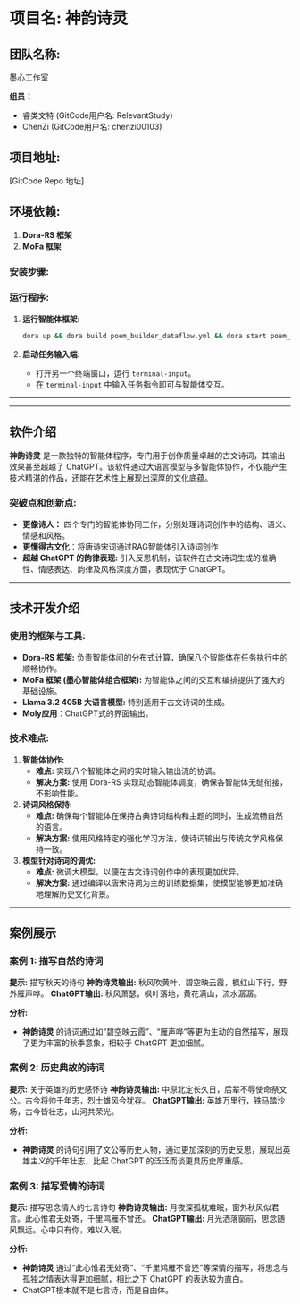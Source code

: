 # **项目名: 神韵诗灵**

## **团队名称:**

墨心工作室

**组员：**

- 睿类文特 (GitCode用户名: RelevantStudy)
- ChenZi (GitCode用户名: chenzi00103) 

## **项目地址:**

[GitCode Repo 地址]

## **环境依赖:**

1. **Dora-RS 框架**
2. **MoFa 框架**

### **安装步骤:**

### **运行程序:**

1. **运行智能体框架:**

   ```bash
   dora up && dora build poem_builder_dataflow.yml && dora start poem_builder_dataflow.yml
   ```

2. **启动任务输入端:**

   - 打开另一个终端窗口，运行 `terminal-input`。
   - 在 `terminal-input` 中输入任务指令即可与智能体交互。

------

------

## **软件介绍**

**神韵诗灵** 是一款独特的智能体程序，专门用于创作质量卓越的古文诗词，其输出效果甚至超越了 ChatGPT。该软件通过大语言模型与多智能体协作，不仅能产生技术精湛的作品，还能在艺术性上展现出深厚的文化底蕴。

### **突破点和创新点:**

- **更像诗人：** 四个专门的智能体协同工作，分别处理诗词创作中的结构、语义、情感和风格。
- **更懂得古文化**：将唐诗宋词通过RAG智能体引入诗词创作
- **超越 ChatGPT 的韵律表现:** 引入反思机制，该软件在古文诗词生成的准确性、情感表达、韵律及风格深度方面，表现优于 ChatGPT。

------

## **技术开发介绍**

### **使用的框架与工具:**

- **Dora-RS 框架:** 负责智能体间的分布式计算，确保八个智能体在任务执行中的顺畅协作。
- **MoFa 框架 (墨心智能体组合框架):** 为智能体之间的交互和编排提供了强大的基础设施。
- **Llama 3.2 405B 大语言模型:** 特别适用于古文诗词的生成。
- **Moly应用**：ChatGPT式的界面输出。

### **技术难点:**

1. **智能体协作:**
   - **难点:** 实现八个智能体之间的实时输入输出流的协调。
   - **解决方案:** 使用 Dora-RS 实现动态智能体调度，确保各智能体无缝衔接，不影响性能。
2. **诗词风格保持:**
   - **难点:** 确保每个智能体在保持古典诗词结构和主题的同时，生成流畅自然的语言。
   - **解决方案:** 使用风格特定的强化学习方法，使诗词输出与传统文学风格保持一致。
3. **模型针对诗词的调优:**
   - **难点:** 微调大模型，以便在古文诗词创作中的表现更加优异。
   - **解决方案:** 通过编译以唐宋诗词为主的训练数据集，使模型能够更加准确地理解历史文化背景。

------

## **案例展示**

### **案例 1: 描写自然的诗词**

**提示:** 描写秋天的诗句
**神韵诗灵输出:**
秋风吹黄叶，碧空映云霞，枫红山下行，野外雁声哗。
**ChatGPT输出:**
秋风萧瑟，枫叶落地，黄花满山，流水潺潺。

**分析:**

- **神韵诗灵** 的诗词通过如“碧空映云霞”、“雁声哗”等更为生动的自然描写，展现了更为丰富的秋季意象，相较于 ChatGPT 更加细腻。

### **案例 2: 历史典故的诗词**

**提示:** 关于英雄的历史感怀诗
**神韵诗灵输出:**
中原北定长久日，后辈不辱使命祭文公。古今将帅千年志，烈士雄风今犹存。
**ChatGPT输出:**
英雄万里行，铁马踏沙场，古今皆壮志，山河共荣光。

**分析:**

- **神韵诗灵** 的诗句引用了文公等历史人物，通过更加深刻的历史反思，展现出英雄主义的千年壮志，比起 ChatGPT 的泛泛而谈更具历史厚重感。

### **案例 3: 描写爱情的诗词**

**提示:** 描写思念情人的七言诗句
**神韵诗灵输出:**
月夜深孤枕难眠，窗外秋风似君言。此心惟君无处寄，千里鸿雁不曾还。
**ChatGPT输出:**
月光洒落窗前，思念随风飘远。心中只有你，难以入眠。

**分析:**

- **神韵诗灵** 通过“此心惟君无处寄”、“千里鸿雁不曾还”等深情的描写，将思念与孤独之情表达得更加细腻，相比之下 ChatGPT 的表达较为直白。
- ChatGPT根本就不是七言诗，而是自由体。



